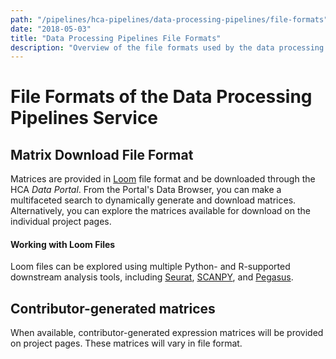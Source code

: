 ```yaml
---
path: "/pipelines/hca-pipelines/data-processing-pipelines/file-formats"
date: "2018-05-03"
title: "Data Processing Pipelines File Formats"
description: "Overview of the file formats used by the data processing pipelines of the HCA DCP."
---
```


# File Formats of the Data Processing Pipelines Service

## Matrix Download File Format

Matrices are provided in [Loom](http://loompy.org/) file format and be downloaded through the HCA *Data Portal*. From the Portal's Data Browser, you can make a multifaceted search to dynamically generate and download matrices. Alternatively, you can explore the matrices available for download on the individual project pages.

#### Working with Loom Files

Loom files can be explored using multiple Python- and R-supported downstream analysis tools, including [Seurat](https://satijalab.org/seurat/), [SCANPY](https://github.com/theislab/scanpy), and [Pegasus](https://pegasus.readthedocs.io/en/latest/). 


## Contributor-generated matrices
When available, contributor-generated expression matrices will be provided on project pages. These matrices will vary in file format. 
